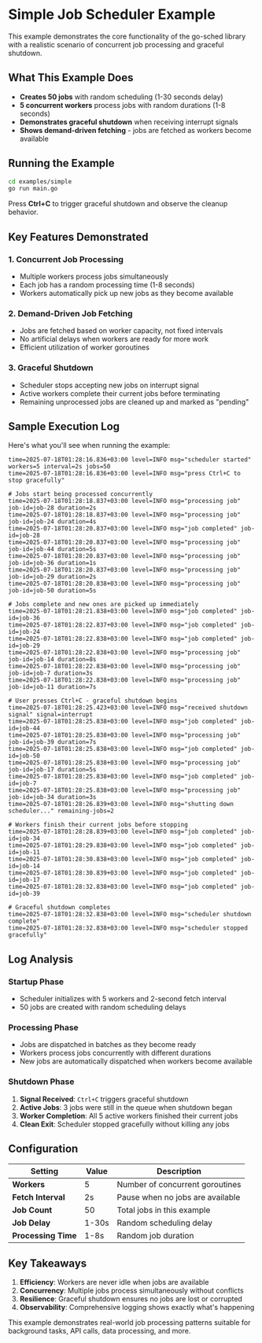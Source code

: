 # Simple Job Scheduler Example

This example demonstrates the core functionality of the go-sched library with a realistic scenario of concurrent job processing and graceful shutdown.

## What This Example Does

- **Creates 50 jobs** with random scheduling (1-30 seconds delay)
- **5 concurrent workers** process jobs with random durations (1-8 seconds)
- **Demonstrates graceful shutdown** when receiving interrupt signals
- **Shows demand-driven fetching** - jobs are fetched as workers become available

## Running the Example

```bash
cd examples/simple
go run main.go
```

Press **Ctrl+C** to trigger graceful shutdown and observe the cleanup behavior.

## Key Features Demonstrated

### 1. **Concurrent Job Processing**
- Multiple workers process jobs simultaneously
- Each job has a random processing time (1-8 seconds)
- Workers automatically pick up new jobs as they become available

### 2. **Demand-Driven Job Fetching**
- Jobs are fetched based on worker capacity, not fixed intervals
- No artificial delays when workers are ready for more work
- Efficient utilization of worker goroutines

### 3. **Graceful Shutdown**
- Scheduler stops accepting new jobs on interrupt signal
- Active workers complete their current jobs before terminating
- Remaining unprocessed jobs are cleaned up and marked as "pending"

## Sample Execution Log

Here's what you'll see when running the example:

```
time=2025-07-18T01:28:16.836+03:00 level=INFO msg="scheduler started" workers=5 interval=2s jobs=50
time=2025-07-18T01:28:16.836+03:00 level=INFO msg="press Ctrl+C to stop gracefully"

# Jobs start being processed concurrently
time=2025-07-18T01:28:18.837+03:00 level=INFO msg="processing job" job-id=job-28 duration=2s
time=2025-07-18T01:28:18.837+03:00 level=INFO msg="processing job" job-id=job-24 duration=4s
time=2025-07-18T01:28:20.837+03:00 level=INFO msg="job completed" job-id=job-28
time=2025-07-18T01:28:20.837+03:00 level=INFO msg="processing job" job-id=job-44 duration=5s
time=2025-07-18T01:28:20.837+03:00 level=INFO msg="processing job" job-id=job-36 duration=1s
time=2025-07-18T01:28:20.837+03:00 level=INFO msg="processing job" job-id=job-29 duration=2s
time=2025-07-18T01:28:20.838+03:00 level=INFO msg="processing job" job-id=job-50 duration=5s

# Jobs complete and new ones are picked up immediately
time=2025-07-18T01:28:21.838+03:00 level=INFO msg="job completed" job-id=job-36
time=2025-07-18T01:28:22.837+03:00 level=INFO msg="job completed" job-id=job-24
time=2025-07-18T01:28:22.838+03:00 level=INFO msg="job completed" job-id=job-29
time=2025-07-18T01:28:22.838+03:00 level=INFO msg="processing job" job-id=job-14 duration=8s
time=2025-07-18T01:28:22.838+03:00 level=INFO msg="processing job" job-id=job-7 duration=3s
time=2025-07-18T01:28:22.838+03:00 level=INFO msg="processing job" job-id=job-11 duration=7s

# User presses Ctrl+C - graceful shutdown begins
time=2025-07-18T01:28:25.423+03:00 level=INFO msg="received shutdown signal" signal=interrupt
time=2025-07-18T01:28:25.838+03:00 level=INFO msg="job completed" job-id=job-44
time=2025-07-18T01:28:25.838+03:00 level=INFO msg="processing job" job-id=job-39 duration=7s
time=2025-07-18T01:28:25.838+03:00 level=INFO msg="job completed" job-id=job-50
time=2025-07-18T01:28:25.838+03:00 level=INFO msg="processing job" job-id=job-17 duration=5s
time=2025-07-18T01:28:25.838+03:00 level=INFO msg="job completed" job-id=job-7
time=2025-07-18T01:28:25.838+03:00 level=INFO msg="processing job" job-id=job-34 duration=3s
time=2025-07-18T01:28:26.839+03:00 level=INFO msg="shutting down scheduler..." remaining-jobs=2

# Workers finish their current jobs before stopping
time=2025-07-18T01:28:28.839+03:00 level=INFO msg="job completed" job-id=job-34
time=2025-07-18T01:28:29.838+03:00 level=INFO msg="job completed" job-id=job-11
time=2025-07-18T01:28:30.838+03:00 level=INFO msg="job completed" job-id=job-14
time=2025-07-18T01:28:30.839+03:00 level=INFO msg="job completed" job-id=job-17
time=2025-07-18T01:28:32.838+03:00 level=INFO msg="job completed" job-id=job-39

# Graceful shutdown completes
time=2025-07-18T01:28:32.838+03:00 level=INFO msg="scheduler shutdown complete"
time=2025-07-18T01:28:32.838+03:00 level=INFO msg="scheduler stopped gracefully"
```

## Log Analysis

### **Startup Phase**
- Scheduler initializes with 5 workers and 2-second fetch interval
- 50 jobs are created with random scheduling delays

### **Processing Phase**
- Jobs are dispatched in batches as they become ready
- Workers process jobs concurrently with different durations
- New jobs are automatically dispatched when workers become available

### **Shutdown Phase**
1. **Signal Received**: `Ctrl+C` triggers graceful shutdown
2. **Active Jobs**: 3 jobs were still in the queue when shutdown began
3. **Worker Completion**: All 5 active workers finished their current jobs
4. **Clean Exit**: Scheduler stopped gracefully without killing any jobs

## Configuration

| Setting | Value | Description |
|---------|-------|-------------|
| **Workers** | 5 | Number of concurrent goroutines |
| **Fetch Interval** | 2s | Pause when no jobs are available |
| **Job Count** | 50 | Total jobs in this example |
| **Job Delay** | 1-30s | Random scheduling delay |
| **Processing Time** | 1-8s | Random job duration |

## Key Takeaways

1. **Efficiency**: Workers are never idle when jobs are available
2. **Concurrency**: Multiple jobs process simultaneously without conflicts
3. **Resilience**: Graceful shutdown ensures no jobs are lost or corrupted
4. **Observability**: Comprehensive logging shows exactly what's happening

This example demonstrates real-world job processing patterns suitable for background tasks, API calls, data processing, and more. 